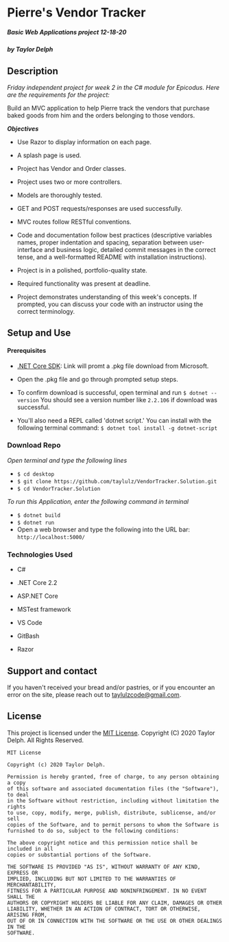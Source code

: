 # **Pierre's Vendor Tracker**

##### Basic Web Applications project 12-18-20

##### by Taylor Delph

## **Description**

_Friday independent project for week 2 in the C# module for Epicodus. Here are the requirements for the project:_

Build an MVC application to help Pierre track the vendors that purchase baked goods from him and the orders belonging to those vendors.

**_Objectives_**
- Use Razor to display information on each page.

- A splash page is used.

- Project has Vendor and Order classes.

- Project uses two or more controllers.

- Models are thoroughly tested.

- GET and POST requests/responses are used successfully.

- MVC routes follow RESTful conventions.

- Code and documentation follow best practices (descriptive variables names, proper indentation and spacing, separation between user-interface and business logic, detailed commit messages in the correct tense, and a well-formatted README with installation instructions).

- Project is in a polished, portfolio-quality state.

- Required functionality was present at deadline.

- Project demonstrates understanding of this week's concepts. If prompted, you can discuss your code with an instructor using the correct terminology.

## Setup and Use

#### Prerequisites
* [.NET Core SDK](https://dotnet.microsoft.com/download/thank-you/dotnet-sdk-2.2.106-macos-x64-installer): Link will promt a .pkg file download from Microsoft. 

* Open the .pkg file and go through prompted setup steps.

* To confirm download is successful, open terminal and run `$ dotnet --version` You should see a version number like `2.2.106` if download was successful.

* You'll also need a REPL called 'dotnet script.' You can install with the following terminal command: `$ dotnet tool install -g dotnet-script`


### Download Repo
_Open terminal and type the following lines_
* `$ cd desktop`
* `$ git clone https://github.com/taylulz/VendorTracker.Solution.git`
* `$ cd VendorTracker.Solution`

_To run this Application, enter the following command in terminal_

* `$ dotnet build`
* `$ dotnet run`
* Open a web browser and type the following into the URL bar: `http://localhost:5000/`

### Technologies Used
- C# 

- .NET Core 2.2

- ASP.NET Core 

- MSTest framework

- VS Code

- GitBash

- Razor


## Support and contact
If you haven't received your bread and/or pastries, or if you encounter an error on the site, please reach out to <taylulzcode@gmail.com>.

## License

This project is licensed under the [MIT License](https://opensource.org/licenses/MIT). Copyright (C) 2020 Taylor Delph. All Rights Reserved.
```
MIT License

Copyright (c) 2020 Taylor Delph.

Permission is hereby granted, free of charge, to any person obtaining a copy
of this software and associated documentation files (the "Software"), to deal
in the Software without restriction, including without limitation the rights
to use, copy, modify, merge, publish, distribute, sublicense, and/or sell
copies of the Software, and to permit persons to whom the Software is
furnished to do so, subject to the following conditions:

The above copyright notice and this permission notice shall be included in all
copies or substantial portions of the Software.

THE SOFTWARE IS PROVIDED "AS IS", WITHOUT WARRANTY OF ANY KIND, EXPRESS OR
IMPLIED, INCLUDING BUT NOT LIMITED TO THE WARRANTIES OF MERCHANTABILITY,
FITNESS FOR A PARTICULAR PURPOSE AND NONINFRINGEMENT. IN NO EVENT SHALL THE
AUTHORS OR COPYRIGHT HOLDERS BE LIABLE FOR ANY CLAIM, DAMAGES OR OTHER
LIABILITY, WHETHER IN AN ACTION OF CONTRACT, TORT OR OTHERWISE, ARISING FROM,
OUT OF OR IN CONNECTION WITH THE SOFTWARE OR THE USE OR OTHER DEALINGS IN THE
SOFTWARE.
```